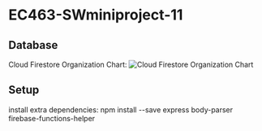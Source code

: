 # EC463-SWminiproject-11

## Database

Cloud Firestore Organization Chart:
![Cloud Firestore Organization Chart](https://github.com/Myles-Cork/EC463-SWminiproject-11/images/EC463SWmini_CloudstoreOrganizationV2.png)

## Setup
install extra dependencies:
npm install --save express body-parser firebase-functions-helper
